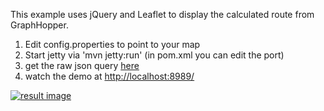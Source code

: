 This example uses jQuery and Leaflet to display the calculated route from GraphHopper.

 1. Edit config.properties to point to your map
 2. Start jetty via 'mvn jetty:run' (in pom.xml you can edit the port)
 3. get the raw json query [here](http://localhost:8989/api?from=52.439688,13.276863&to=52.532932,13.479424)
 4. watch the demo at [http://localhost:8989/](http://localhost:8989/)

[![result image](https://raw.github.com/graphhopper/graphhopper-web/master/graphhopper-web.png)](http://graphhopper.com/maps/?from=rostock&to=m%C3%BCnchen)